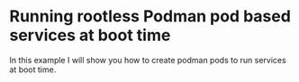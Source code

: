 # Running rootless Podman pod based services at boot time

In this example I will show you how to create podman pods to run services 
at boot time. 

